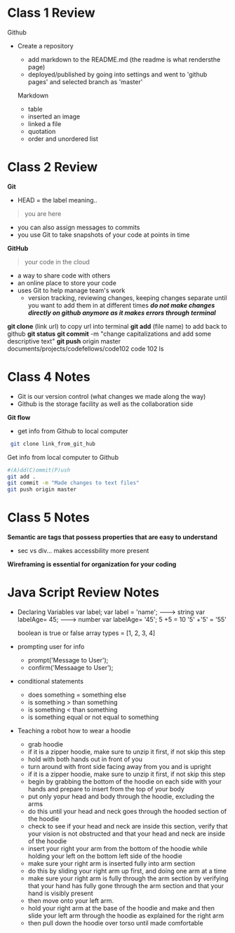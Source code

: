 # Class 1 Review

Github
- Create a repository
  - add markdown to the README.md (the readme is what rendersthe page)
  - deployed/published by going into settings and went to 'github pages' and selected branch as 'master'
  
  Markdown
  - table
  - inserted an image
  - linked a file
  - quotation
  - order and unordered list
  
# Class 2 Review

**Git**
- HEAD = the label meaning..
> you are here 
>
- you can also assign messages to commits
- you use Git to take snapshots of your code at points in time

**GitHub**
> your code in the cloud
>
- a way to share code with others
- an online place to store your code
- uses Git to help manage team's work
  - version tracking, reviewing changes, keeping changes separate until you want to add them in at different times
 ***do not make changes directly on github anymore as it makes errors through terminal***
 
**git clone** (link url) to copy url into terminal
**git add** (file name) to add back to github
**git status**
**git commit** -m "change capitalizations and add some descriptive text"
**git push** origin master
documents/projects/codefellows/code102
code 102 ls

# Class 4 Notes

- Git is our version control (what changes we made along the way)
- Github is the storage facility as well as the collaboration side

**Git flow**
- get info from Github to local computer

```bash
 git clone link_from_git_hub
```
Get info from local computer to Github

```bash
#(A)dd(C)ommit(P)ush
git add .
git commit -m "Made changes to text files"
git push origin master
```
# Class 5 Notes

**Semantic are tags that possess properties that are easy to understand**
- sec vs div... makes accessbility more present

**Wireframing is essential for organization for your coding**


# Java Script Review Notes

- Declaring Variables
  var label;
  var label = 'name'; ---> string
  var labelAge= 45; ---> number
  var labelAge= '45';
  5 +5 = 10
  '5' +'5' = '55'

  boolean is true or false
  array types = [1, 2, 3, 4]

- prompting user for info
  - prompt('Message to User');
  - confirm('Messaage to User');

- conditional statements
  - does something = something else
  - is something > than something
  - is something < than something 
  - is something equal or not equal to something

- Teaching a robot how to wear a hoodie
  - grab hoodie
  - if it is a zipper hoodie, make sure to unzip it first, if not skip this step
  - hold with both hands out in front of you
  - turn around with front side facing away from you and is upright
  - if it is a zipper hoodie, make sure to unzip it first, if not skip this step
  - begin by grabbing the bottom of the hoodie on each side with your hands and prepare to insert from the top of your body
  - put only yopur head and body through the hoodie, excluding the arms
  - do this until your head and neck goes through the hooded section of the hoodie
  - check to see if your head and neck are inside this section, verify that your vision is not obstructed and that your head and neck are inside of the hoodie
  - insert your right your arm from the bottom of the hoodie while holding your left on the bottom left side of the hoodie
  - make sure your right arm is inserted fully into arm section
  - do this by sliding your right arm up first, and doing one arm at a time
  - make sure your right arm is fully through the arm section by verifying that your hand has fully gone through the arm section and that your hand is visibly present
  - then move onto your left arm.
  - hold your right arm at the base of the hoodie and make and then slide your left arm through the hoodie as explained for the right arm
  - then pull down the hoodie over torso until made comfortable

  
